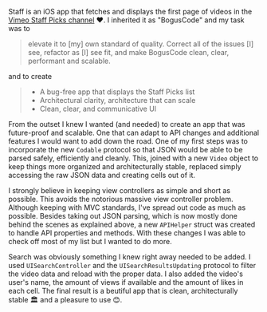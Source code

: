 

Staff is an iOS app that fetches and displays the first page of videos in the [Vimeo Staff Picks channel](https://developer.vimeo.com/api/endpoints) ❤️. I inherited it as "BogusCode" and my task was to

> elevate it to [my] own standard of quality. Correct all of the issues [I] see, refactor as [I] see fit, and make BogusCode clean, clear, performant and scalable.

and to create

> * A bug-free app that displays the Staff Picks list
> * Architectural clarity, architecture that can scale
> * Clean, clear, and communicative UI

From the outset I knew I wanted (and needed) to create an app that was future-proof and scalable. One that can adapt to API changes and additional features I would want to add down the road. One of my first steps was to incorporate the new `Codable` protocol so that JSON would be able to be parsed safely, efficiently and cleanly. This, joined with a new `Video` object to keep things more organized and architecturally stable, replaced simply accessing the raw JSON data and creating cells out of it.

I strongly believe in keeping view controllers as simple and short as possible. This avoids the notorious massive view controller problem. Although keeping with MVC standards, I've spread out code as much as possible. Besides taking out JSON parsing, which is now mostly done behind the scenes as explained above, a new `APIHelper` struct was created to handle API properties and methods. With these changes I was able to check off most of my list but I wanted to do more.

Search was obviously something I knew right away needed to be added. I used `UISearchController` and the `UISearchResultsUpdating` protocol to filter the video data and reload with the proper data. I also added the video's user's name, the amount of views if available and the amount of likes in each cell. The final result is a beutiful app that is clean, architecturally stable 🏛 and a pleasure to use 😊.